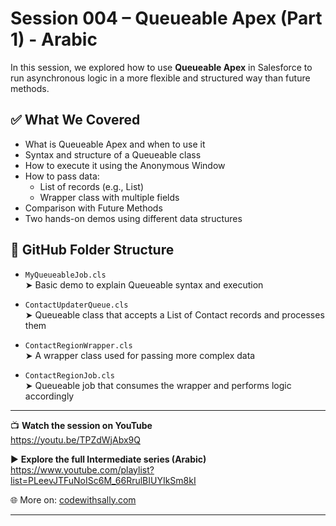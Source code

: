# Session 004 – Queueable Apex (Part 1) - Arabic

In this session, we explored how to use **Queueable Apex** in Salesforce to run asynchronous logic in a more flexible and structured way than future methods.

## ✅ What We Covered

- What is Queueable Apex and when to use it
- Syntax and structure of a Queueable class
- How to execute it using the Anonymous Window
- How to pass data:
  - List of records (e.g., List<Contact>)
  - Wrapper class with multiple fields
- Comparison with Future Methods
- Two hands-on demos using different data structures

## 📁 GitHub Folder Structure

- `MyQueueableJob.cls`  
  ➤ Basic demo to explain Queueable syntax and execution

- `ContactUpdaterQueue.cls`  
  ➤ Queueable class that accepts a List of Contact records and processes them

- `ContactRegionWrapper.cls`  
  ➤ A wrapper class used for passing more complex data

- `ContactRegionJob.cls`  
  ➤ Queueable job that consumes the wrapper and performs logic accordingly

---

📺 **Watch the session on YouTube**  
https://youtu.be/TPZdWjAbx9Q

▶️ **Explore the full Intermediate series (Arabic)**  
https://www.youtube.com/playlist?list=PLeevJTFuNoISc6M_66RrulBIUYIkSm8kI

🌐 More on: [codewithsally.com](https://codewithsally.com)

---

